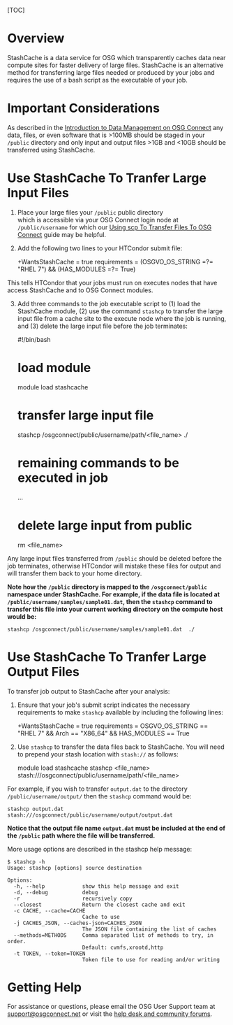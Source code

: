 [title]: - "Transfer Large Input and Output Files >1GB In Size"

[TOC]

# Overview

StashCache is a data service for OSG which transparently caches data near 
compute sites for faster delivery of large files. StashCache is an alternative 
method for transferring large files needed or produced by your jobs and 
requires the use of a bash script as the executable of your job.

# Important Considerations

As described in the [Introduction to Data Management on OSG Connect](https://support.opensciencegrid.org/support/solutions/articles/12000002985) 
any data, files, or even software that is >100MB should be staged in 
your `/public` directory and only input and output files >1GB and <10GB 
should be transferred using StashCache. 

# Use StashCache To Tranfer Large Input Files 

1) Place your large files your `/public` public directory  
which is accessible via your OSG Connect login node at `/public/username` 
for which our 
[Using scp To Transfer Files To OSG Connect](https://support.opensciencegrid.org/support/solutions/articles/5000634376) 
guide may be helpful.

2) Add the following two lines to your HTCondor submit file:

	+WantsStashCache = true
	requirements = (OSGVO_OS_STRING =?= "RHEL 7") && (HAS_MODULES =?= True)

This tells HTCondor that your jobs must run on executes nodes that 
have access StashCache and to OSG Connect modules.

3) Add three commands to the job executable script to (1) load the StashCache 
module, (2) use the command `stashcp` to transfer the large input file 
from a cache site to the execute node where the job is running, and (3) 
delete the large input file before the job terminates:

	#!/bin/bash

	# load module
	module load stashcache

	# transfer large input file
	stashcp /osgconnect/public/username/path/<file_name> ./

	# remaining commands to be executed in job
	...
	
	# delete large input from public
	rm <file_name>

Any large input files transferred from `/public` should be deleted before 
the job terminates, otherwise HTCondor will mistake these files for output 
and will transfer them back to your home directory.

**Note how the `/public` directory is mapped to the `/osgconnect/public` namespace 
under StashCache. For example, if the data file is located at 
`/public/username/samples/sample01.dat`, then the `stashcp` command to 
transfer this file into your current working directory on the compute host would be:**

	stashcp /osgconnect/public/username/samples/sample01.dat  ./

# Use StashCache To Tranfer Large Output Files 

To transfer job output to StashCache after your analysis:

1) Ensure that your job's submit script indicates the necessary requirements to 
make `stashcp` available by including the following lines:

	+WantsStashCache = true
	requirements = OSGVO_OS_STRING == "RHEL 7" && Arch == "X86_64" && HAS_MODULES == True

2) Use `stashcp` to transfer the data files back to StashCache. You will 
need to prepend your stash location with `stash://` as follows:

	module load stashcache
	stashcp <file_name> stash:///osgconnect/public/username/path/<file_name>

For example, if you wish to transfer `output.dat` to the directory 
`/public/username/output/` then the `stashcp` command would be:

	stashcp output.dat stash:///osgconnect/public/username/output/output.dat

**Notice that the output file name `output.dat` must be included at the end of the 
`/public` path where the file will be transferred.**

More usage options are described in the stashcp help message:

	$ stashcp -h
	Usage: stashcp [options] source destination

	Options:
	  -h, --help            show this help message and exit
	  -d, --debug           debug
	  -r                    recursively copy
	  --closest             Return the closest cache and exit
	  -c CACHE, --cache=CACHE
							Cache to use
	  -j CACHES_JSON, --caches-json=CACHES_JSON
							The JSON file containing the list of caches
	  --methods=METHODS     Comma separated list of methods to try, in order.
							Default: cvmfs,xrootd,http
	  -t TOKEN, --token=TOKEN
							Token file to use for reading and/or writing

# Getting Help

For assistance or questions, please email the OSG User Support team 
at [support@osgconnect.net](mailto:support@osgconnect.net) or visit 
the [help desk and community forums](http://support.opensciencegrid.org).

